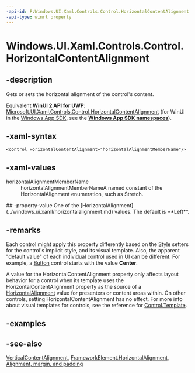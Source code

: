 ```yaml
---
-api-id: P:Windows.UI.Xaml.Controls.Control.HorizontalContentAlignment
-api-type: winrt property
---
```


<!-- Property syntax
public Windows.UI.Xaml.HorizontalAlignment HorizontalContentAlignment { get;  set; }
-->

# Windows.UI.Xaml.Controls.Control.HorizontalContentAlignment

## -description
Gets or sets the horizontal alignment of the control's content.

Equivalent **WinUI 2 API for UWP**: [Microsoft.UI.Xaml.Controls.Control.HorizontalContentAlignment](/windows/winui/api/microsoft.ui.xaml.controls.control.horizontalcontentalignment) (for WinUI in the [Windows App SDK](/windows/apps/windows-app-sdk/), see the **[Windows App SDK namespaces](/windows/windows-app-sdk/api/winrt/)**).

## -xaml-syntax
```xaml
<control HorizontalContentAlignment="horizontalAlignmentMemberName"/>
```


## -xaml-values
<dl><dt>horizontalAlignmentMemberName</dt><dd>horizontalAlignmentMemberNameA named constant of the HorizontalAlignment enumeration, such as Stretch.</dd>
</dl>
## -property-value
One of the [HorizontalAlignment](../windows.ui.xaml/horizontalalignment.md) values. The default is **Left**.

## -remarks
Each control might apply this property differently based on the [Style](../windows.ui.xaml/style.md) setters for the control's implicit style, and its visual template. Also, the apparent "default value" of each individual control used in UI can be different. For example, a [Button](button.md) control starts with the value **Center**.

A value for the HorizontalContentAlignment property only affects layout behavior for a control when its template uses the HorizontalContentAlignment property as the source of a [HorizontalAlignment](../windows.ui.xaml/frameworkelement_horizontalalignment.md) value for presenters or content areas within. On other controls, setting HorizontalContentAlignment has no effect. For more info about visual templates for controls, see the reference for [Control.Template](control_template.md).
<!--link to TBW Styles and Templates overview-->

## -examples

## -see-also
[VerticalContentAlignment](control_verticalcontentalignment.md), [FrameworkElement.HorizontalAlignment](../windows.ui.xaml/frameworkelement_horizontalalignment.md), [Alignment, margin, and padding](/windows/uwp/layout/alignment-margin-padding)
